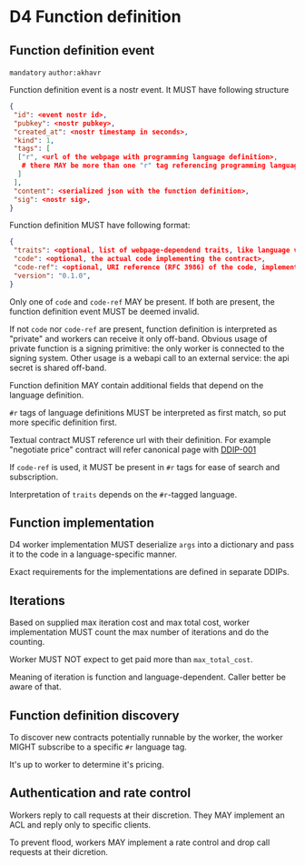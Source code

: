 D4 Function definition
====================

Function definition event
--------------------

`mandatory` `author:akhavr`

Function definition event is a nostr event.  It MUST have following
structure

```json
{
 "id": <event nostr id>,
 "pubkey": <nostr pubkey>,
 "created_at": <nostr timestamp in seconds>,
 "kind": 1,
 "tags": [
  ["r", <url of the webpage with programming language definition>,
   # there MAY be more than one "r" tag referencing programming language
  ]
 ],
 "content": <serialized json with the function definition>,
 "sig": <nostr sig>,
}
```

Function definition MUST have following format:

```json
{
 "traits": <optional, list of webpage-dependend traits, like language version>,
 "code": <optional, the actual code implementing the contract>,
 "code-ref": <optional, URI reference (RFC 3986) of the code, implementing the contract>,
 "version": "0.1.0",
}
```

Only one of `code` and `code-ref` MAY be present.  If both are
present, the function definition event MUST be deemed invalid.

If not `code` nor `code-ref` are present, function definition is
interpreted as "private" and workers can receive it only off-band.
Obvious usage of private function is a signing primitive: the only
worker is connected to the signing system.  Other usage is a webapi
call to an external service: the api secret is shared off-band.

Function definition MAY contain additional fields that depend on the
language definition.

`#r` tags of language definitions MUST be interpreted as first match,
so put more specific definition first.

Textual contract MUST reference url with their definition.  For
example "negotiate price" contract will refer canonical page with
[DDIP-001](./ddip-001.md)

If `code-ref` is used, it MUST be present in `#r` tags for ease of
search and subscription.

Interpretation of `traits` depends on the `#r`-tagged language.

## Function implementation

D4 worker implementation MUST deserialize `args` into a dictionary and
pass it to the code in a language-specific manner.

Exact requirements for the implementations are defined in separate DDIPs.

## Iterations

Based on supplied max iteration cost and max total cost, worker
implementation MUST count the max number of iterations and do the
counting.

Worker MUST NOT expect to get paid more than `max_total_cost`.

Meaning of iteration is function and language-dependent.  Caller
better be aware of that.

## Function definition discovery

To discover new contracts potentially runnable by the worker, the
worker MIGHT subscribe to a specific `#r` language tag.

It's up to worker to determine it's pricing.

## Authentication and rate control

Workers reply to call requests at their discretion.  They MAY
implement an ACL and reply only to specific clients.

To prevent flood, workers MAY implement a rate control and drop call
requests at their dicretion.
